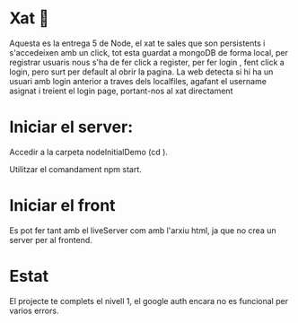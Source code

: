 
# Xat 💬

Aquesta es la entrega 5 de Node, el xat te sales que son persistents i s'accedeixen amb un click, tot esta guardat a mongoDB de forma local, per registrar usuaris nous s'ha de fer click a register, per fer login , fent click a login, pero surt per default al obrir la pagina. 
La web detecta si hi ha un usuari amb login anterior a traves dels localfiles, agafant el username asignat i treient el login page, portant-nos al xat directament



# Iniciar el server:

Accedir a la carpeta nodeInitialDemo (cd <tab>).

Utilitzar el comandament npm start.

# Iniciar el front

Es pot fer tant amb el liveServer com amb l'arxiu html, ja que no crea un server per al frontend.

# Estat

El projecte te complets el nivell 1, el google auth encara no es funcional per varios errors.




